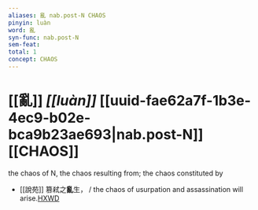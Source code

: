 ```yaml
---
aliases: 亂 nab.post-N CHAOS
pinyin: luàn
word: 亂
syn-func: nab.post-N
sem-feat: 
total: 1
concept: CHAOS 
---
```

# [[亂]] *[[luàn]]*  [[uuid-fae62a7f-1b3e-4ec9-b02e-bca9b23ae693|nab.post-N]] [[CHAOS]]
the chaos of N, the chaos resulting from; the chaos constituted by
 - [[說苑]] 篡弒之**亂**生，
                     / the chaos of usurpation and assassination will arise.[HXWD](https://hxwd.org/textview.html?location=CH1a0907_CHANT_005-7a.34)